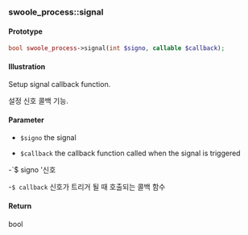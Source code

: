 ### swoole_process::signal

#### Prototype

```php
bool swoole_process->signal(int $signo, callable $callback);
```

#### Illustration

Setup signal callback function.

설정 신호 콜백 기능.

#### Parameter

- `$signo` the signal 

- `$callback` the callback function called when the signal is triggered

-`$ signo '신호

-`$ callback` 신호가 트리거 될 때 호출되는 콜백 함수

#### Return

bool
